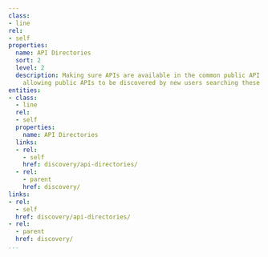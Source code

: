 ```yaml
---
class:
- line
rel:
- self
properties:
  name: API Directories
  sort: 2
  level: 2
  description: Making sure APIs are available in the common public API directors available,
    allowing public APIs to be discovered by new users searching these directories.
entities:
- class:
  - line
  rel:
  - self
  properties:
    name: API Directories
  links:
  - rel:
    - self
    href: discovery/api-directories/
  - rel:
    - parent
    href: discovery/
links:
- rel:
  - self
  href: discovery/api-directories/
- rel:
  - parent
  href: discovery/
...
```

